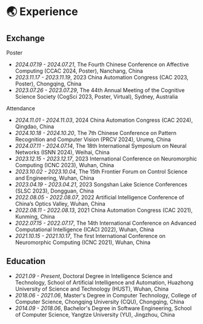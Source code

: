 # 🌏 Experience
## Exchange
 
<!--Talks
- *2020.11.09 - 2020.11.11*, The 32nd IEEE International Conference on Tools with Artificial Intelligence (ICTAI 2020, Talk, Virtual)
- *2020.08.28 - 2020.08.30*, The 13th International Conference on Knowledge Science, Engineering and Management (KSEM 2020, Talk, Virtual), Hangzhou, China -->

Poster
- *2024.07.19 - 2024.07.21*, The Fourth Chinese Conference on Affective Computing (CCAC 2024, Poster), Nanchang, China
- *2023.11.17 - 2023.11.19*, 2023 China Automation Congress (CAC 2023, Poster), Chongqing, China
- *2023.07.26 - 2023.07.29*, The 44th Annual Meeting of the Cognitive Science Society (CogSci 2023, Poster, Virtual), Sydney, Australia

Attendance
- *2024.11.01 - 2024.11.03*, 2024 China Automation Congress (CAC 2024), Qingdao, China
- *2024.10.18 - 2024.10.20*, The 7th Chinese Conference on Pattern Recognition and Computer Vision (PRCV 2024), Urumq, China
- *2024.07.11 - 2024.07.14*, The 18th International Symposium on Neural Networks (ISNN 2024), Weihai, China
- *2023.12.15 - 2023.12.17*, 2023 International Conference on Neuromorphic Computing (ICNC 2023), Wuhan, China
- *2023.10.02 - 2023.10.04*, The 15th Frontier Forum on Control Science and Engineering, Wuhan, China
- *2023.04.19 - 2023.04.21*, 2023 Songshan Lake Science Conferences (SLSC 2023), Dongguan, China
- *2022.08.05 - 2022.08.07*, 2022 Artificial Intelligence Conference of China’s Optics Valley, Wuhan, China
- *2022.08.11 - 2022.08.13*, 2021 China Automation Congress (CAC 2021), Kunming, China
- *2022.07.15 - 2022.07.17*, The 14th International Conference on Advanced Computational Intelligence (ICACI 2022), Wuhan, China
- *2021.10.15 - 2021.10.17*, The first International Conference on Neuromorphic Computing (ICNC 2021), Wuhan, China

## Education
- *2021.09 - Present*, Doctoral Degree in Intelligence Science and Technology, School of Artificial Intelligence and Automation, Huazhong University of Science and Technology (HUST), Wuhan, China
- *2018.06 - 2021.06*, Master's Degree in Computer Technology, College of Computer Science, Chongqing University (CQU), Chongqing, China
- *2014.09 - 2018.06*, Bachelor's Degree in Software Engineering, School of Computer Science, Yangtze University (YU), Jingzhou, China
<!-- - *2011.09 - 2014.06*, Secondary Education, Lichuan Yizhong, Enshi, China -->

<!-- ## Invited Talk
- *2022.02*, Hosted MLNLP seminar \| [\[Video\]](https://www.bilibili.com/video/BV1wF411x7qh)
- *2021.06*, Audio & Speech Synthesis, Huawei internal talk
- *2021.03*, Non-autoregressive Speech Synthesis, PaperWeekly & biendata \| [\[video\]](https://www.bilibili.com/video/BV1uf4y1t7Hr/)
- *2020.12*, Non-autoregressive Speech Synthesis, Huawei Noah's Ark Lab internal talk -->

<!-- ## Work
Internships
- *2021.06 - 2021.09*, Alibaba, Hangzhou
- *2019.05 - 2020.02*, [EnjoyMusic](https://enjoymusic.ai/), Hangzhou
- *2019.02 - 2019.05*, [YiWise](https://www.yiwise.com/), Hangzhou
- *2018.08 - 2019.02*, [MSRA, machine learning Group](https://www.microsoft.com/en-us/research/group/machine-learning-research-group/), Beijing
- *2018.01 - 2018.06*, [NetEase, AI department](https://hr.163.com/zc/12-ai/index.html), Hangzhou
- *2017.08 - 2018.12*, DashBase (acquired by [Cisco](https://blogs.cisco.com/news/349511)), Hangzhou -->